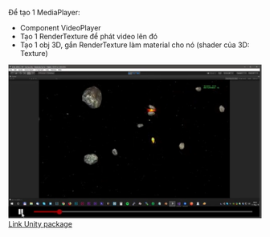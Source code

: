 <p>Để tạo 1 MediaPlayer:</p>
<ul>
<li>Component VideoPlayer</li>
<li>Tạo 1 RenderTexture để phát video lên đó</li>
<li>Tạo 1 obj 3D, gắn RenderTexture làm material cho nó (shader của 3D: Texture)</li>
</ul>

<img src="capture.png">
<br>
<a href="https://oxmond.com/how-to-build-a-video-player-with-scrub-control-in-unity/">Link Unity package</a>

